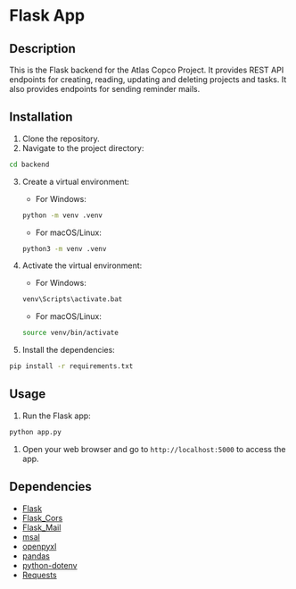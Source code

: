# Flask App

## Description

This is the Flask backend for the Atlas Copco Project. It provides REST API endpoints for creating, reading, updating and deleting projects and tasks. It also provides endpoints for sending reminder mails.

## Installation

1. Clone the repository.
2. Navigate to the project directory:

  ```sh
  cd backend
  ```

3. Create a virtual environment:

   - For Windows:

    ```bat
    python -m venv .venv
    ```

   - For macOS/Linux:

    ```sh
    python3 -m venv .venv
    ```

4. Activate the virtual environment:

   - For Windows:

    ```bat
    venv\Scripts\activate.bat
    ```

   - For macOS/Linux:

    ```sh
    source venv/bin/activate
    ```

5. Install the dependencies:

  ```sh
  pip install -r requirements.txt
  ```

## Usage

1. Run the Flask app:

  ```sh
  python app.py
  ```

1. Open your web browser and go to `http://localhost:5000` to access the app.

## Dependencies

- [Flask](https://pypi.org/project/Flask/)
- [Flask_Cors](https://pypi.org/project/Flask-Cors/)
- [Flask_Mail](https://pypi.org/project/Flask-Mail/)
- [msal](https://pypi.org/project/msal/)
- [openpyxl](https://pypi.org/project/openpyxl/)
- [pandas](https://pypi.org/project/pandas/)
- [python-dotenv](https://pypi.org/project/python-dotenv/)
- [Requests](https://pypi.org/project/requests/)
